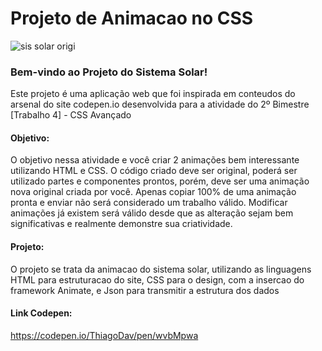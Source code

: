 # Projeto de Animacao no CSS

![sis solar origi](https://github.com/ThiagoDav/Sis-Solar/assets/163654698/adcebfce-d574-4b4e-a1d2-6f524fcdedec)


### Bem-vindo ao Projeto do Sistema Solar!

Este projeto é uma aplicação web que foi inspirada em conteudos do arsenal do site codepen.io desenvolvida para a atividade do 2º Bimestre [Trabalho 4] - CSS Avançado

#### Objetivo:

O objetivo nessa atividade e você criar 2 animações bem interessante utilizando HTML e CSS.
O código criado deve ser original, poderá ser utilizado partes e componentes prontos, porém, deve ser uma animação nova original criada por você. 
Apenas copiar 100% de uma animação pronta e enviar não será considerado um trabalho válido.
Modificar animações já existem será válido desde que as alteração sejam bem significativas e realmente demonstre sua criatividade.

#### Projeto:

O projeto se trata da animacao do sistema solar, utilizando as linguagens HTML para estruturacao do site, CSS para o design, com a insercao do framework Animate, e Json para transmitir a estrutura dos dados

#### Link Codepen:

https://codepen.io/ThiagoDav/pen/wvbMpwa
